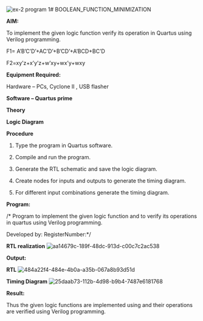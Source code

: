 ![ex-2 program 1](https://github.com/user-attachments/assets/c1182000-985e-4065-9673-38fab449290e)# BOOLEAN_FUNCTION_MINIMIZATION

**AIM:**

To implement the given logic function verify its operation in Quartus using Verilog programming.

F1= A’B’C’D’+AC’D’+B’CD’+A’BCD+BC’D 

F2=xy’z+x’y’z+w’xy+wx’y+wxy

**Equipment Required:**

Hardware – PCs, Cyclone II , USB flasher

**Software – Quartus prime**

**Theory**

**Logic Diagram**

**Procedure**

1.	Type the program in Quartus software.

2.	Compile and run the program.

3.	Generate the RTL schematic and save the logic diagram.

4.	Create nodes for inputs and outputs to generate the timing diagram.

5.	For different input combinations generate the timing diagram.


**Program:**


/* Program to implement the given logic function and to verify its operations in quartus using Verilog programming. 

Developed by: RegisterNumber:*/


**RTL realization**
![aa14679c-189f-48dc-913d-c00c7c2ac538](https://github.com/user-attachments/assets/eb14a343-8557-4cf4-b711-66f27a83f9a2)

**Output:**

**RTL**
![484a22f4-484e-4b0a-a35b-067a8b93d51d](https://github.com/user-attachments/assets/c04e7d34-72a9-4868-aa8e-231eaf93dd36)


**Timing Diagram**
![25daab73-112b-4d98-b9b4-7487e6181768](https://github.com/user-attachments/assets/c551e970-82fc-46de-b6d2-2e263018c9b7)



**Result:**

Thus the given logic functions are implemented using and their operations are verified using Verilog programming.

